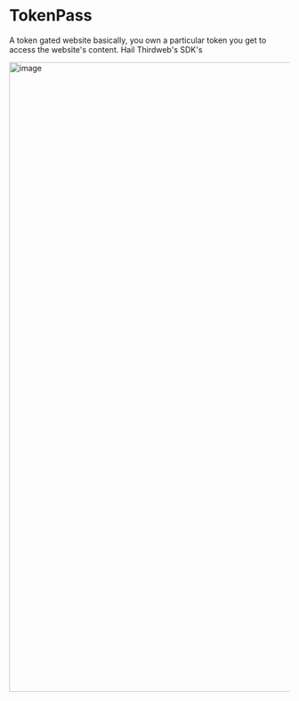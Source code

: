 # TokenPass


A token gated website basically,
you own a particular token you get to access the website's content.
Hail Thirdweb's SDK's

<img width="1131" alt="image" src="https://user-images.githubusercontent.com/90976669/201639031-a4318a5b-997a-4c5b-8a38-6e3a1116b9bb.png">

